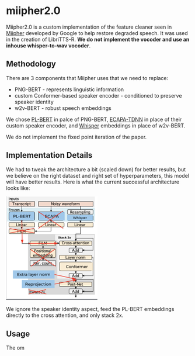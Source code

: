 # miipher2.0
Miipher2.0 is a custom implementation of the feature cleaner seen in [Miipher](https://arxiv.org/pdf/2303.01664.pdf) developed by Google to help restore degraded speech. It was used in the creation of LibriTTS-R. **We do not implement the vocoder and use an inhouse whisper-to-wav vocoder**.

## Methodology
There are 3 components that Miipher uses that we need to replace: 
- PNG-BERT - represents linguistic information 
- custom Conformer-based speaker encoder - conditioned to preserve speaker identity
- w2v-BERT - robust speech embeddings

We chose [PL-BERT](https://github.com/yl4579/PL-BERT) in palce of PNG-BERT, [ECAPA-TDNN](https://catalog.ngc.nvidia.com/orgs/nvidia/teams/nemo/models/ecapa_tdnn) in place of their custom speaker encoder, and [Whisper](https://github.com/openai/whisper) embeddings in place of w2v-BERT.

We do not implement the fixed point iteration of the paper.

## Implementation Details
We had to tweak the architecture a bit (scaled down) for better results, but we believe on the right dataset and right set of hyperparameters, this model will have better results. Here is what the current successful architecture looks like: 


[<img src="./images/featurecleaner.png" width="250"/>](./images/featurecleaner.png)

We ignore the speaker identity aspect, feed the PL-BERT embeddings directly to the cross attention, and only stack 2x.


## Usage
The om
